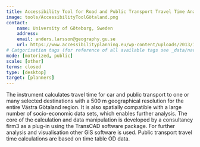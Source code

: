```yaml
---
title: Accessibility Tool for Road and Public Transport Travel Time Analysis in Västra Götaland 
image: tools/AccessibilityToolGötaland.png
contact:
    name: University of Göteborg, Sweden 
    address: 
    email: anders.larsson@geography.gu.se
    url: https://www.accessibilityplanning.eu/wp-content/uploads/2013/10/25-Accessibility-Atlas-Västra-Götaland.pdf 
# Catgorisation tags (for reference of all available tags see _data/navigation_tools.yml file):
mode: [motorized, public]
scale: [other]
terms: closed
type: [desktop]
target: [planners]
---
```


The instrument calculates travel time for car and public transport to one or many selected destinations with a 500 m geographical resolution for the entire Västra Götaland region. It is also spatially compatible with a large number of socio-economic data sets, which enables further analysis. The core of the calculation and data manipulation is developed by a consultancy firm3 as a plug-in using the TransCAD software package. For further analysis and visualisation other GIS software is used. Public transport travel time calculations are based on time table OD data. 